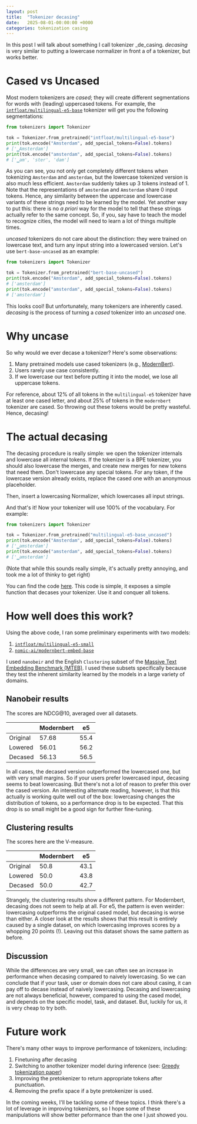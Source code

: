 ```yaml
---
layout: post
title:  "Tokenizer decasing"
date:   2025-08-01-00:00:00 +0000
categories: tokenization casing
---
```


In this post I will talk about something I call tokenizer _de_casing. _decasing_ is very similar to putting a lowercase normalizer in front a of a tokenizer, but works better.

# Cased vs Uncased

Most modern tokenizers are _cased_; they will create different segmentations for words with (leading) uppercased tokens. For example, the [`intfloat/multilingual-e5-base`](https://huggingface.co/intfloat/multilingual-e5-base) tokenizer will get you the following segmentations:

```python
from tokenizers import Tokenizer

tok = Tokenizer.from_pretrained("intfloat/multilingual-e5-base")
print(tok.encode("Amsterdam", add_special_tokens=False).tokens)
# ['▁Amsterdam']
print(tok.encode("amsterdam", add_special_tokens=False).tokens)
# ['▁am', 'ster', 'dam']

```

As you can see, you not only get completely different tokens when tokenizing `Amsterdam` and `amsterdam`, but the lowercase tokenized version is also much less efficient. `Amsterdam` suddenly takes up 3 tokens instead of 1. Note that the representations of `amsterdam` and `Amsterdam` share 0 input tokens. Hence, any similarity between the uppercase and lowercase variants of these strings need to be learned by the model. Yet another way to put this: there is no _a priori_ way for the model to tell that these strings actually refer to the same concept. So, if you, say have to teach the model to recognize cities, the model will need to learn a lot of things multiple times. 

_uncased_ tokenizers do not care about the distinction: they were trained on lowercase text, and turn any input string into a lowercased version. Let's use `bert-base-uncased` as an example:

```python
from tokenizers import Tokenizer

tok = Tokenizer.from_pretrained("bert-base-uncased")
print(tok.encode("Amsterdam", add_special_tokens=False).tokens)
# ['amsterdam']
print(tok.encode("amsterdam", add_special_tokens=False).tokens)
# ['amsterdam']
```

This looks cool! But unfortunately, many tokenizers are inherently cased. _decasing_ is the process of turning a _cased_ tokenizer into an _uncased_ one.

# Why uncase

So why would we ever decase a tokenizer? Here's some observations:

1. Many pretrained models use cased tokenizers (e.g., [ModernBert](https://huggingface.co/answerdotai/ModernBERT-base)).
2. Users rarely use case consistently.
3. If we lowercase our text before putting it into the model, we lose all uppercase tokens.

For reference, about 12% of all tokens in the `multilingual-e5` tokenizer have at least one cased letter, and about 25% of tokens in the `modernbert` tokenizer are cased. So throwing out these tokens would be pretty wasteful. Hence, decasing!

# The actual decasing

The decasing procedure is really simple: we open the tokenizer internals and lowercase all internal tokens. If the tokenizer is a BPE tokenizer, you should also lowercase the merges, and create new merges for new tokens that need them. Don't lowercase any special tokens. For any token, if the lowercase version already exists, replace the cased one with an anonymous placeholder. 

Then, insert a lowercasing Normalizer, which lowercases all input strings.

And that's it! Now your tokenizer will use 100% of the vocabulary. For example:

```python
from tokenizers import Tokenizer

tok = Tokenizer.from_pretrained("multilingual-e5-base_uncased")
print(tok.encode("Amsterdam", add_special_tokens=False).tokens)
# ['▁amsterdam']
print(tok.encode("amsterdam", add_special_tokens=False).tokens)
# ['▁amsterdam']

```

(Note that while this sounds really simple, it's actually pretty annoying, and took me a lot of thinky to get right)

You can find the code [here](https://github.com/stephantul/tokenizer-decasing). This code is simple, it exposes a simple function that decases your tokenizer. Use it and conquer all tokens.

# How well does this work?

Using the above code, I ran some preliminary experiments with two models:

1. [`intfloat/multilingual-e5-small`](https://huggingface.co/intfloat/multilingual-e5-small)
2. [`nomic-ai/modernbert-embed-base`](https://huggingface.co/nomic-ai/modernbert-embed-base)

I used `nanobeir` and the English `Clustering` subset of the [Massive Text Embedding Benchmark (MTEB)](https://huggingface.co/spaces/mteb/leaderboard). I used these subsets specifically because they test the inherent similarity learned by the models in a large variety of domains.

## Nanobeir results

The scores are NDCG@10, averaged over all datasets.

|          | Modernbert | e5     |
|----------|------------|--------|
| Original |  57.68     | 55.4   |  
| Lowered  |  56.01     | 56.2   |  
| Decased  |  56.13     | 56.5   |

In all cases, the decased version outperformed the lowercased one, but with very small margins. So if your users prefer lowercased input, decasing seems to beat lowercasing. But there's not a lot of reason to prefer this over the cased version. An interesting alternate reading, however, is that this actually is working quite well out of the box: lowercasing changes the distribution of tokens, so a performance drop is to be expected. That this drop is so small might be a good sign for further fine-tuning.

## Clustering results

The scores here are the V-measure.

|          | Modernbert | e5 |
|----------|------------|----|
| Original | 50.8       | 43.1   |
| Lowered  | 50.0       | 43.8   |
| Decased  | 50.0       | 42.7   |

Strangely, the clustering results show a different pattern. For Modernbert, decasing does not seem to help at all. For e5, the pattern is even weirder: lowercasing outperforms the original cased model, but decasing is worse than either. A closer look at the results shows that this result is entirely caused by a single dataset, on which lowercasing improves scores by a whopping 20 points (!). Leaving out this dataset shows the same pattern as before.

## Discussion

While the differences are very small, we can often see an increase in performance when decasing compared to naively lowercasing. So we can conclude that if your task, user or domain does not care about casing, it can pay off to decase instead of naively lowercasing. Decasing and lowercasing are not always beneficial, however, compared to using the cased model, and depends on the specific model, task, and dataset. But, luckily for us, it is very cheap to try both.

# Future work

There's many other ways to improve performance of tokenizers, including:

1. Finetuning after decasing
2. Switching to another tokenizer model during inference (see: [Greedy tokenization paper](https://arxiv.org/abs/2403.01289))
3. Improving the pretokenizer to return appropriate tokens after punctuation.
4. Removing the prefix space if a byte pretokenizer is used.

In the coming weeks, I'll be tackling some of these topics. I think there's a lot of leverage in improving tokenizers, so I hope some of these manipulations will show better peformance than the one I just showed you.